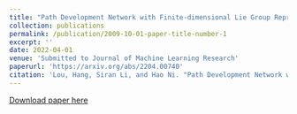 ```yaml
---
title: "Path Development Network with Finite-dimensional Lie Group Representation"
collection: publications
permalink: /publication/2009-10-01-paper-title-number-1
excerpt: ''
date: 2022-04-01
venue: 'Submitted to Journal of Machine Learning Research'
paperurl: 'https://arxiv.org/abs/2204.00740'
citation: 'Lou, Hang, Siran Li, and Hao Ni. "Path Development Network with Finite-dimensional Lie Group Representation." arXiv preprint arXiv:2204.00740 (2022)'
---
```


[Download paper here]('https://arxiv.org/abs/2204.00740')


